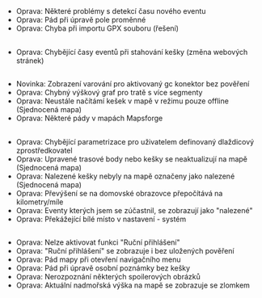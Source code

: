 ##
- Oprava: Některé problémy s detekcí času nového eventu
- Oprava: Pád při úpravě pole proměnné
- Oprava: Chyba při importu GPX souboru (řešení)

##
- Oprava: Chybějící časy eventů při stahování kešky (změna webových stránek)

##
- Novinka: Zobrazení varování pro aktivovaný gc konektor bez pověření
- Oprava: Chybný výškový graf pro tratě s více segmenty
- Oprava: Neustále načítámí kešek v mapě v režimu pouze offline (Sjednocená mapa)
- Oprava: Některé pády v mapách Mapsforge

##
- Oprava: Chybějící parametrizace pro uživatelem definovaný dlaždicový zprostředkovatel
- Oprava: Upravené trasové body nebo kešky se neaktualizují na mapě (Sjednocená mapa)
- Oprava: Nalezené kešky nebyly na mapě označeny jako nalezené (Sjednocená mapa)
- Oprava: Převýšení se na domovské obrazovce přepočítává na kilometry/míle
- Oprava: Eventy kterých jsem se zúčastnil, se zobrazují jako "nalezené"
- Oprava: Překážející bílé místo v nastavení - systém

##
- Oprava: Nelze aktivovat funkci "Ruční přihlášení"
- Oprava: "Ruční přihlášení" se zobrazuje i bez uložených pověření
- Oprava: Pád mapy při otevření navigačního menu
- Oprava: Pád při úpravě osobní poznámky bez kešky
- Oprava: Nerozpoznání některých spoilerových obrázků
- Oprava: Aktuální nadmořská výška na mapě se zobrazuje se zlomkem
